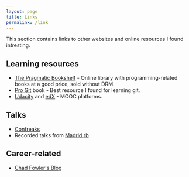 ```yaml
---
layout: page
title: Links
permalink: /link
---
```


This section contains links to other websites and online resources I found intresting.

## Learning resources

* [The Pragmatic Bookshelf](https://pragprog.com/) - Online library with programming-related books at a good price, sold without DRM.
* [Pro Git](https://git-scm.com/book/es/v2) book - Best resource I found for learning git.
* [Udacity](https://www.udacity.com/) and [edX](https://www.edx.org/) - MOOC platforms.

## Talks

* [Confreaks](https://confreaks.tv/)
* Recorded talks from [Madrid.rb](https://vimeo.com/madridrb)

## Career-related

* [Chad Fowler's Blog](http://chadfowler.com/posts/)
